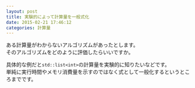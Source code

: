 ```yaml
---
layout: post
title: 実験的によって計算量を一般式化
date: 2015-02-21 17:46:12
categories: 計算量
---
```

<!-- {% raw %} -->
<p>ある計算量がわからないアルゴリズムがあったとします。<br>
そのアルゴリズムをどのように評価したらいいですか。</p>

<p>具体的な例だと<code>std::list&lt;int&gt;</code>の計算量を実験的に知りたいなどです。<br>
単純に実行時間やメモリ消費量を示すのではなく式として一般化するというところまでです。</p>
<!-- {% endraw %} -->
